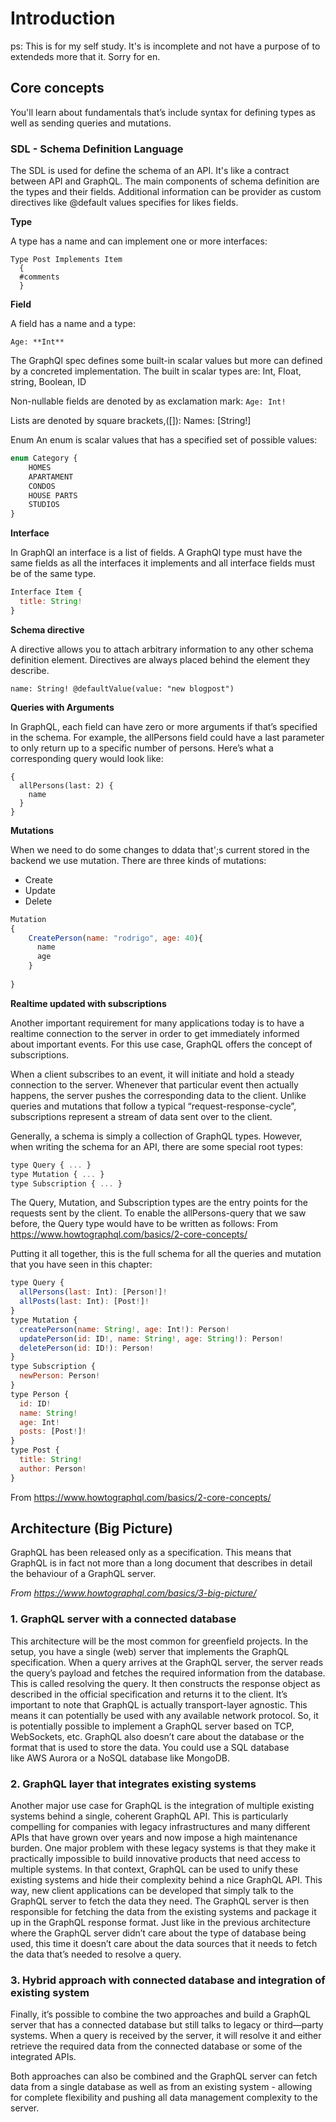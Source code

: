 # Introduction

ps: This is for my self study. It's is incomplete and not have a purpose of to extendeds more that it. Sorry for en.

## Core concepts

You'll learn about fundamentals that’s include syntax for defining types as well as sending queries and mutations.

### SDL - Schema Definition Language

The SDL is used for define the schema of an API. It's like a contract between API and GraphQL. The main components of schema definition are the types and their fields. Additional information can be provider as custom directives like @default values specifies for likes fields.

**Type**

A type has a name and can implement one or more interfaces:

```nodejs
Type Post Implements Item
  {
  #comments
  }
```

**Field**

A field has a name and a type:

`Age: **Int**`

The GraphQl spec defines some built-in scalar values but more can defined by a concreted implementation. The built in scalar types are:
Int, Float, string, Boolean, ID

Non-nullable fields are denoted by as exclamation mark:
`Age: Int!`

Lists are denoted by square brackets,([]):
Names: [String!]

Enum
An enum is scalar values that has a specified set of possible values:


```javascript
enum Category {
    HOMES
    APARTAMENT
    CONDOS
    HOUSE PARTS
    STUDIOS
}
```

**Interface**

In GraphQl an interface is a list of fields.  A GraphQl type must have the same fields as all the interfaces it implements and all interface fields must be of the same type.


```javascript
Interface Item {
  title: String!
}
```

**Schema directive**

A directive allows you to attach arbitrary information to any other schema definition element. Directives are always placed behind the element they describe.

`name: String! @defaultValue(value: "new blogpost")`

**Queries with Arguments**

In GraphQL, each field can have zero or more arguments if that’s specified in the schema. For example, the allPersons field could have a last parameter to only return up to a specific number of persons. Here’s what a corresponding query would look like:


```nodejs
{
  allPersons(last: 2) {
    name
  }
}
```

**Mutations**

When we need to do some changes to ddata that';s current stored in the backend we use mutation. There are three kinds of mutations:

- Create
- Update
- Delete


```javascript
Mutation  
{
	CreatePerson(name: "rodrigo", age: 40){
	  name
	  age
	}
	
}
```

**Realtime updated with subscriptions**

Another important requirement for many applications today is to have a realtime connection to the server in order to get immediately informed about important events. For this use case, GraphQL offers the concept of subscriptions.

When a client subscribes to an event, it will initiate and hold a steady connection to the server. Whenever that particular event then actually happens, the server pushes the corresponding data to the client. Unlike queries and mutations that follow a typical “request-response-cycle”, subscriptions represent a stream of data sent over to the client.

Generally, a schema is simply a collection of GraphQL types. However, when writing the schema for an API, there are some special root types:


```javascript
type Query { ... }
type Mutation { ... }
type Subscription { ... }
```

The Query, Mutation, and Subscription types are the entry points for the requests sent by the client. To enable the allPersons-query that we saw before, the Query type would have to be written as follows:
From <https://www.howtographql.com/basics/2-core-concepts/> 

Putting it all together, this is the full schema for all the queries and mutation that you have seen in this chapter:


```javascript
type Query {
  allPersons(last: Int): [Person!]!
  allPosts(last: Int): [Post!]!
}
type Mutation {
  createPerson(name: String!, age: Int!): Person!
  updatePerson(id: ID!, name: String!, age: String!): Person!
  deletePerson(id: ID!): Person!
}
type Subscription {
  newPerson: Person!
}
type Person {
  id: ID!
  name: String!
  age: Int!
  posts: [Post!]!
}
type Post {
  title: String!
  author: Person!
}
```

From <https://www.howtographql.com/basics/2-core-concepts/> 

## Architecture (Big Picture)

GraphQL has been released only as a specification. This means that GraphQL is in fact not more than a long document that describes in detail the behaviour of a GraphQL server.

*From <https://www.howtographql.com/basics/3-big-picture/>*

### 1. GraphQL server with a connected database

This architecture will be the most common for greenfield projects. In the setup, you have a single (web) server that implements the GraphQL specification. When a query arrives at the GraphQL server, the server reads the query’s payload and fetches the required information from the database. This is called resolving the query. It then constructs the response object as described in the official specification and returns it to the client.
It’s important to note that GraphQL is actually transport-layer agnostic. This means it can potentially be used with any available network protocol. So, it is potentially possible to implement a GraphQL server based on TCP, WebSockets, etc.
GraphQL also doesn’t care about the database or the format that is used to store the data. You could use a SQL database like AWS Aurora or a NoSQL database like MongoDB.

### 2. GraphQL layer that integrates existing systems

Another major use case for GraphQL is the integration of multiple existing systems behind a single, coherent GraphQL API. This is particularly compelling for companies with legacy infrastructures and many different APIs that have grown over years and now impose a high maintenance burden. One major problem with these legacy systems is that they make it practically impossible to build innovative products that need access to multiple systems.
In that context, GraphQL can be used to unify these existing systems and hide their complexity behind a nice GraphQL API. This way, new client applications can be developed that simply talk to the GraphQL server to fetch the data they need. The GraphQL server is then responsible for fetching the data from the existing systems and package it up in the GraphQL response format.
Just like in the previous architecture where the GraphQL server didn’t care about the type of database being used, this time it doesn’t care about the data sources that it needs to fetch the data that’s needed to resolve a query.

### 3. Hybrid approach with connected database and integration of existing system

Finally, it’s possible to combine the two approaches and build a GraphQL server that has a connected database but still talks to legacy or third—party systems.
When a query is received by the server, it will resolve it and either retrieve the required data from the connected database or some of the integrated APIs.

Both approaches can also be combined and the GraphQL server can fetch data from a single database as well as from an existing system - allowing for complete flexibility and pushing all data management complexity to the server.
